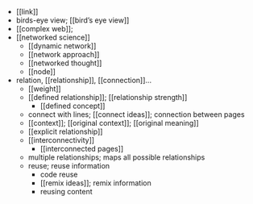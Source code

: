- [[link]]
- birds-eye view; [[bird’s eye view]]
- [[complex web]];
- [[networked science]]
    - [[dynamic network]]
    - [[network approach]]
    - [[networked thought]]
    - [[node]]
- relation, [[relationship]], [[connection]]...
    - [[weight]]
    - [[defined relationship]]; [[relationship strength]]
        - [[defined concept]]
    - connect with lines; [[connect ideas]]; connection between pages
    - [[context]]; [[original context]]; [[original meaning]]
    - [[explicit relationship]]
    - [[interconnectivity]]
        - [[interconnected pages]]
    - multiple relationships; maps all possible relationships
    - reuse; reuse information
        - code reuse
        - [[remix ideas]]; remix information
        - reusing content
